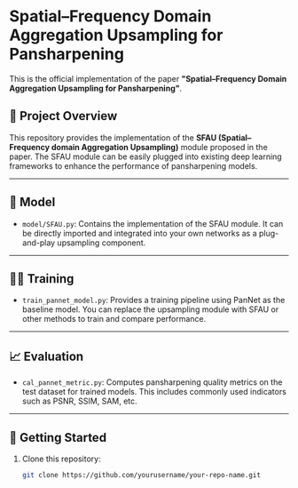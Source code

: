 # Spatial–Frequency Domain Aggregation Upsampling for Pansharpening

This is the official implementation of the paper **"Spatial–Frequency Domain Aggregation Upsampling for Pansharpening"**.

## 📌 Project Overview

This repository provides the implementation of the **SFAU (Spatial–Frequency domain Aggregation Upsampling)** module proposed in the paper. The SFAU module can be easily plugged into existing deep learning frameworks to enhance the performance of pansharpening models.

---

## 🧠 Model

- `model/SFAU.py`: Contains the implementation of the SFAU module. It can be directly imported and integrated into your own networks as a plug-and-play upsampling component.

---

## 🏋️‍♂️ Training

- `train_pannet_model.py`: Provides a training pipeline using PanNet as the baseline model. You can replace the upsampling module with SFAU or other methods to train and compare performance.

---

## 📈 Evaluation

- `cal_pannet_metric.py`: Computes pansharpening quality metrics on the test dataset for trained models. This includes commonly used indicators such as PSNR, SSIM, SAM, etc.

---

## 🚀 Getting Started

1. Clone this repository:
   ```bash
   git clone https://github.com/yourusername/your-repo-name.git


